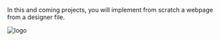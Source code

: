 In this and coming projects, you will implement from scratch a webpage from a designer file.

![logo](https://github.com/user-attachments/assets/560ea742-2a53-4878-b397-2a3b4519c6b3)


